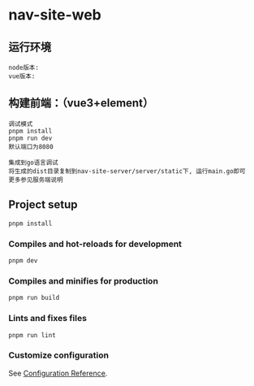 # nav-site-web

## 运行环境
```
node版本:  
vue版本: 
```

## 构建前端：（vue3+element）
```
调试模式
pnpm install
pnpm run dev
默认端口为8080

集成到go语言调试
将生成的dist目录复制到nav-site-server/server/static下, 运行main.go即可
更多参见服务端说明
```
   

## Project setup
```
pnpm install
```

### Compiles and hot-reloads for development
```
pnpm dev
```

### Compiles and minifies for production
```
pnpm run build
```

### Lints and fixes files
```
pnpm run lint
```

### Customize configuration
See [Configuration Reference](https://cli.vuejs.org/config/).
